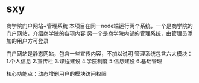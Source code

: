 # sxy
商学院门户网站+管理系统
本项目在同一node端运行两个系统，一个是商学院的门户网站，介绍商学院的各项内容
另一个是商学院内部的管理系统，由管理员添加的用户方可登录

门户网站是静态网站，包含一些宣传内容，不加以说明
管理系统包含六大模块：
1.个人信息 
2.宣传栏
3.课程建设
4.学院制度
5.信息建设
6.基础管理

核心功能点：动态增删用户的模块访问权限
